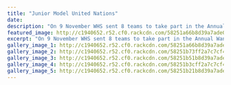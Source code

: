 ```yaml
---
title: "Junior Model United Nations"
date: 
description: "On 9 November WHS sent 8 teams to take part in the Annual Wanganui Junior Model United Nations day at Girlsâ€™ College. Congratulations to Leah Aiona, Katja Mokha & Callista booth-Richards..."
featured_image: http://c1940652.r52.cf0.rackcdn.com/58251a66b8d39a7ade00008b/turkey-winners.jpg
excerpt: "On 9 November WHS sent 8 teams to take part in the Annual Wanganui Junior Model United Nations day at Girlsâ€™ College. Congratulations to Leah Aiona, Callista Booth-Richards and Katja Mokha and their Turkey team who were awarded Winning Delegation & Best Dressed Delegation."
gallery_image_1: http://c1940652.r52.cf0.rackcdn.com/58251a66b8d39a7ade00008b/turkey-winners.jpg
gallery_image_2: http://c1940652.r52.cf0.rackcdn.com/58251b73ff2a7c7cf400008e/vietnam-winners.jpg
gallery_image_3: http://c1940652.r52.cf0.rackcdn.com/58251b51b8d39a7ade000091/CHILE.jpg
gallery_image_4: http://c1940652.r52.cf0.rackcdn.com/58251b3cff2a7c7cf400008c/DENMARK-(1).jpg
gallery_image_5: http://c1940652.r52.cf0.rackcdn.com/58251b21b8d39a7ade00008f/france.jpg
---
```

